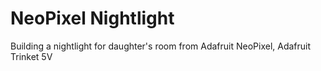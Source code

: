 # NeoPixel Nightlight

Building a nightlight for daughter's room from Adafruit NeoPixel, Adafruit Trinket 5V
